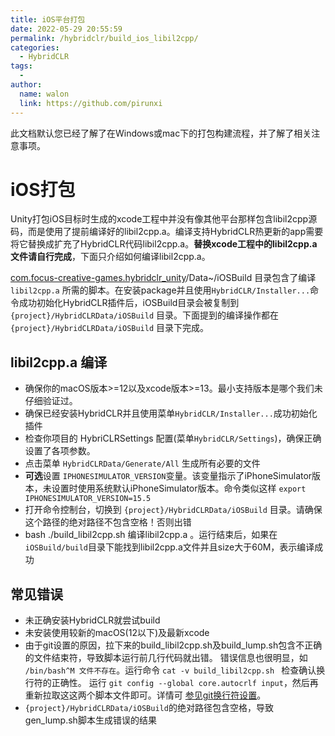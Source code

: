 ```yaml
---
title: iOS平台打包
date: 2022-05-29 20:55:59
permalink: /hybridclr/build_ios_libil2cpp/
categories:
  - HybridCLR
tags:
  - 
author: 
  name: walon
  link: https://github.com/pirunxi
---
```


此文档默认您已经了解了在Windows或mac下的打包构建流程，并了解了相关注意事项。

# iOS打包


Unity打包iOS目标时生成的xcode工程中并没有像其他平台那样包含libil2cpp源码，而是使用了提前编译好的libil2cpp.a。编译支持HybridCLR热更新的app需要将它替换成扩充了HybridCLR代码libil2cpp.a。**替换xcode工程中的libil2cpp.a文件请自行完成**，下面只介绍如何编译libil2cpp.a。

[com.focus-creative-games.hybridclr_unity](https://github.com/focus-creative-games/hybridclr_unity)/Data~/iOSBuild 目录包含了编译 `libil2cpp.a` 所需的脚本。在安装package并且使用`HybridCLR/Installer...`命令成功初始化HybridCLR插件后，iOSBuild目录会被复制到`{project}/HybridCLRData/iOSBuild` 目录。下面提到的编译操作都在 `{project}/HybridCLRData/iOSBuild` 目录下完成。


## libil2cpp.a 编译

- 确保你的macOS版本>=12以及xcode版本>=13。最小支持版本是哪个我们未仔细验证过。
- 确保已经安装HybridCLR并且使用菜单`HybridCLR/Installer...`成功初始化插件
- 检查你项目的 HybriCLRSettings 配置(菜单`HybridCLR/Settings`)，确保正确设置了各项参数。
- 点击菜单 `HybridCLRData/Generate/All` 生成所有必要的文件
- **可选**设置 `IPHONESIMULATOR_VERSION`变量。该变量指示了iPhoneSimulator版本，未设置时使用系统默认iPhoneSimulator版本。命令类似这样 `export IPHONESIMULATOR_VERSION=15.5`
- 打开命令控制台，切换到 `{project}/HybridCLRData/iOSBuild` 目录。请确保这个路径的绝对路径不包含空格！否则出错
- bash ./build_libil2cpp.sh 编译libil2cpp.a 。运行结束后，如果在`iOSBuild/build`目录下能找到libil2cpp.a文件并且size大于60M，表示编译成功


## 常见错误

- 未正确安装HybridCLR就尝试build
- 未安装使用较新的macOS(12以下)及最新xcode
- 由于git设置的原因，拉下来的build_libil2cpp.sh及build_lump.sh包含不正确的文件结束符，导致脚本运行前几行代码就出错。 错误信息也很明显，如 `/bin/bash^M 文件不存在`。运行命令 `cat -v build_libil2cpp.sh ` 检查确认换行符的正确性。 运行 `git config --global core.autocrlf input`，然后再重新拉取这这两个脚本文件即可。详情可 [参见git换行符设置](https://docs.github.com/cn/get-started/getting-started-with-git/configuring-git-to-handle-line-endings)。
- `{project}/HybridCLRData/iOSBuild`的绝对路径包含空格，导致gen_lump.sh脚本生成错误的结果

